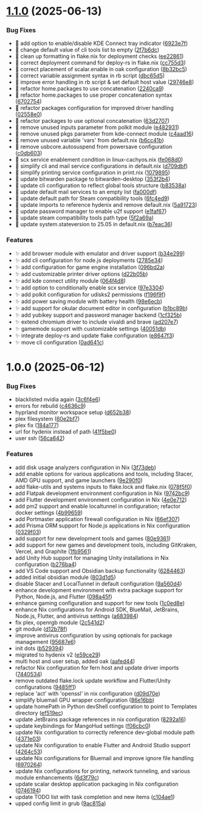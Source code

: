 # [1.1.0](https://github.com/ClementBobin/flakeHypr/compare/v1.0.0...v1.1.0) (2025-06-13)


### Bug Fixes

* :bug: add option to enable/disable KDE Connect tray indicator ([6923e7f](https://github.com/ClementBobin/flakeHypr/commit/6923e7f25b139e992f8089e96b1c8746f3d75a89))
* :bug: change default value of cli tools list to empty ([2f7b6dc](https://github.com/ClementBobin/flakeHypr/commit/2f7b6dc5a0f805a3fbb0020b0b62178dec310fe8))
* :bug: clean up formatting in flake.nix for deployment checks ([ee22861](https://github.com/ClementBobin/flakeHypr/commit/ee22861fad4548472564e08f57da187f0940df77))
* :bug: correct deployment command for deploy-rs in flake.nix ([cc755d3](https://github.com/ClementBobin/flakeHypr/commit/cc755d3e3941f98ae6a376a712c00140aa46808d))
* :bug: correct placement of scalar.enable in oak configuration ([8b32bc5](https://github.com/ClementBobin/flakeHypr/commit/8b32bc5aea300e31fd1a0e360d35eaa7ac5089de))
* :bug: correct variable assignment syntax in rb script ([dbc65d5](https://github.com/ClementBobin/flakeHypr/commit/dbc65d5e0b940fa4b994933f8874fe6936a0475e))
* :bug: improve error handling in rb script & set default host value ([29746e8](https://github.com/ClementBobin/flakeHypr/commit/29746e8e893485a9c4e9062beb3b7d4e421943fa))
* :bug: refactor home.packages to use concatenation ([2240ca9](https://github.com/ClementBobin/flakeHypr/commit/2240ca9d1e754e8dbeee40edde74bd5f7123897a))
* :bug: refactor home.packages to use proper concatenation syntax ([6702754](https://github.com/ClementBobin/flakeHypr/commit/6702754d19fe30e5e4f80cb7ef0db3a66860fab4))
* :bug: refactor packages configuration for improved driver handling ([02558e0](https://github.com/ClementBobin/flakeHypr/commit/02558e069b90256ad0e2fada884b4253c5c0c71f))
* :bug: refactor packages to use optional concatenation ([63d2707](https://github.com/ClementBobin/flakeHypr/commit/63d27079505df6ccade2650241fefee62e02faa0))
* :bug: remove unused inputs parameter from polkit module ([e482931](https://github.com/ClementBobin/flakeHypr/commit/e482931834bb58b9f80579ec52c4f6083bef8a65))
* :bug: remove unused pkgs parameter from kde-connect module ([c4aad16](https://github.com/ClementBobin/flakeHypr/commit/c4aad166bcbc4173e1f55eb96df7dc480340ac16))
* :bug: remove unused variable 'vars' from default.nix ([b6cc41b](https://github.com/ClementBobin/flakeHypr/commit/b6cc41bc68352022dd1f20f488b328677bf78f74))
* :bug: remove usbcore.autosuspend from powersave configuration ([c0db603](https://github.com/ClementBobin/flakeHypr/commit/c0db603e7dda9ab24d378be8f15b3b4f01aab29d))
* :bug: scx service enablement condition in linux-cachyos.nix ([fe068d0](https://github.com/ClementBobin/flakeHypr/commit/fe068d0876b36f71aabcb72f62ceca0505e900d5))
* :bug: simplify cli and mail service configurations in default.nix ([d709dbf](https://github.com/ClementBobin/flakeHypr/commit/d709dbf2b7f5a0d95cffbe7db86011a05ff7de4d))
* :bug: simplify printing service configuration in print.nix ([1079895](https://github.com/ClementBobin/flakeHypr/commit/107989546897ff1e8beae1b022ae48ce288e2674))
* :bug: update bitwarden package to bitwarden-desktop ([353f2b4](https://github.com/ClementBobin/flakeHypr/commit/353f2b4dc77fca74817b3e11957340a3240291a9))
* :bug: update cli configuration to reflect global tools structure ([b83538a](https://github.com/ClementBobin/flakeHypr/commit/b83538a22738fab3ef795513817826bbfafb5b7d))
* :bug: update default mail services to an empty list ([fa000df](https://github.com/ClementBobin/flakeHypr/commit/fa000df5e96441e313eac32f0890af36e82ee449))
* :bug: update default path for Steam compatibility tools ([6fc4ed9](https://github.com/ClementBobin/flakeHypr/commit/6fc4ed9bca6db71a3b4983d417c6c194f269d337))
* :bug: update imports to reference hydenix and remove default.nix ([5a91723](https://github.com/ClementBobin/flakeHypr/commit/5a9172382e8b63449d04bc42ed8645a578e8af7a))
* :bug: update password manager to enable u2f support ([e1faf67](https://github.com/ClementBobin/flakeHypr/commit/e1faf672ab39c1706c0bf5e09a8976af022ebb96))
* :bug: update steam compatibility tools path type ([5f2a69a](https://github.com/ClementBobin/flakeHypr/commit/5f2a69ac6b28d4b3ae041f5bc15d10bf95433f69))
* :bug: update system.stateversion to 25.05 in default.nix ([b7eac36](https://github.com/ClementBobin/flakeHypr/commit/b7eac3691337b2e587cecaab8d9cc16eb4934bfe))


### Features

* :sparkles: add browser module with emulator and driver support ([b34e299](https://github.com/ClementBobin/flakeHypr/commit/b34e2990b1b44f31ced9ab691e0555ebea0461fd))
* :sparkles: add cli configuration for node.js deployments ([2785e34](https://github.com/ClementBobin/flakeHypr/commit/2785e34f37de35e5f40397945ab8cdbc18462699))
* :sparkles: add configuration for game engine installation ([096bd2a](https://github.com/ClementBobin/flakeHypr/commit/096bd2a15ed9e73434b45aab61b4af77fd64e054))
* :sparkles: add customizable printer driver options ([d22b05b](https://github.com/ClementBobin/flakeHypr/commit/d22b05b00f0e1da3038b2cf406339dc7572ad187))
* :sparkles: add kde connect utility module ([064f4d8](https://github.com/ClementBobin/flakeHypr/commit/064f4d8ed41db5660e2a57465add18a8f8570959))
* :sparkles: add option to conditionally enable scx service ([97e3304](https://github.com/ClementBobin/flakeHypr/commit/97e3304e2426d2f526ad9b9fa1956914234613d1))
* :sparkles: add polkit configuration for udisks2 permissions ([f196f9f](https://github.com/ClementBobin/flakeHypr/commit/f196f9f988c366c19a5752cbeb5557ca02d0c444))
* :sparkles: add power saving module with battery health ([98e6ecb](https://github.com/ClementBobin/flakeHypr/commit/98e6ecb63cde44bacb1a779662dfa0bb6e1d429d))
* :sparkles: add support for okular document editor in configuration ([b1bc89b](https://github.com/ClementBobin/flakeHypr/commit/b1bc89b0addde2242c62b9b99661a47495ce61b0))
* :sparkles: add yubikey support and password manager backend ([1cf325b](https://github.com/ClementBobin/flakeHypr/commit/1cf325b02d3c47dd8ca7e385fb01121471ce9760))
* :sparkles: extend chromium driver to include vivaldi and brave ([ad207e7](https://github.com/ClementBobin/flakeHypr/commit/ad207e71e0dd3e8286807d3d7d504309660ce46a))
* :sparkles: gamemode support with customizable settings ([40051db](https://github.com/ClementBobin/flakeHypr/commit/40051dba3ed398164481d22cf6c612e4c6f35b0f))
* :sparkles: integrate deploy-rs and update flake configuration ([e8647f3](https://github.com/ClementBobin/flakeHypr/commit/e8647f39c0356fe39b3628084bd3675de621edc6))
* :sparkles: move cli configuration ([0ad641c](https://github.com/ClementBobin/flakeHypr/commit/0ad641c35ff64cbb9eebe111b03ce7c57599426c))

# 1.0.0 (2025-06-12)


### Bug Fixes

* blacklisted nvidia again ([3c6f4e6](https://github.com/ClementBobin/flakeHypr/commit/3c6f4e6514ea9f8a6dc124beda622fdb98ab7928))
* errors for rebuild ([c4636c9](https://github.com/ClementBobin/flakeHypr/commit/c4636c9387e6b82e72720f6653feaae0db006641))
* hyprland monitor workspace setup ([d652b38](https://github.com/ClementBobin/flakeHypr/commit/d652b38001031b23f515892b244fbe7a30d3d5ec))
* plex filesystem ([60e2bf7](https://github.com/ClementBobin/flakeHypr/commit/60e2bf77be56dc66b92c52757cead6fd24859f6b))
* plex fix ([184a177](https://github.com/ClementBobin/flakeHypr/commit/184a17799c4c6e473131824fc8134044ce92186a))
* url for hydenix instead of path ([41f5be0](https://github.com/ClementBobin/flakeHypr/commit/41f5be058fcfe3f264c0afd2b5dedacfd0f9831e))
* user ssh ([56ca642](https://github.com/ClementBobin/flakeHypr/commit/56ca64284e3e4765cf04cbf1be33cb0eda32cb15))


### Features

* add disk usage analyzers configuration in Nix ([3f73deb](https://github.com/ClementBobin/flakeHypr/commit/3f73deb9c902f3b106dbc34d966544ff4fb5b65e))
* add enable options for various applications and tools, including Stacer, AMD GPU support, and game launchers ([9e290f0](https://github.com/ClementBobin/flakeHypr/commit/9e290f05c3808f5d1d620186369fe4054ca33c43))
* add flake-utils and systems inputs to flake.lock and flake.nix ([078f5f0](https://github.com/ClementBobin/flakeHypr/commit/078f5f04a77b679cd36d7b040c7e5e3e3d510b1d))
* add Flatpak development environment configuration in Nix ([9742bc9](https://github.com/ClementBobin/flakeHypr/commit/9742bc9de6b5d7374128361cf2fbcf1e9e083511))
* add Flutter development environment configuration in Nix ([4e0e712](https://github.com/ClementBobin/flakeHypr/commit/4e0e71203d3392b1b6ac15b2433b8430f46a458c))
* add pm2 support and enable localtunnel in configuration; refactor docker settings ([4b99659](https://github.com/ClementBobin/flakeHypr/commit/4b99659caf2e5e92c1b9a4977b57d5990fb29514))
* add Portmaster application firewall configuration in Nix ([66ef307](https://github.com/ClementBobin/flakeHypr/commit/66ef3074d7e201cee1b5cb63c0164802c951d448))
* add Prisma ORM support for Node.js applications in Nix configuration ([0329f03](https://github.com/ClementBobin/flakeHypr/commit/0329f035804577c635321f066c28da35af08dac4))
* add support for new development tools and games ([80e9361](https://github.com/ClementBobin/flakeHypr/commit/80e9361d2b069682acc482b61465cb6853be8bdb))
* add support for new games and development tools, including GitKraken, Vercel, and Graphite ([1fb9561](https://github.com/ClementBobin/flakeHypr/commit/1fb9561b3131a6f4682a931af9e4c19c7f85e386))
* add Unity Hub support for managing Unity installations in Nix configuration ([b276ba4](https://github.com/ClementBobin/flakeHypr/commit/b276ba483d19d7decbfcf61e43e35d05217fb2e5))
* add VS Code support and Obsidian backup functionality ([6284463](https://github.com/ClementBobin/flakeHypr/commit/628446362083ab173fa178a2c30080d57ba26cb5))
* added initial obsidian module ([803d1d5](https://github.com/ClementBobin/flakeHypr/commit/803d1d5aca50b58800974d03616b39061890db09))
* disable Stacer and LocalTunnel in default configuration ([9a560d4](https://github.com/ClementBobin/flakeHypr/commit/9a560d4fbb9dd10418c3a48a79c95e371d507679))
* enhance development environment with extra package support for Python, Node.js, and Flutter ([098a45f](https://github.com/ClementBobin/flakeHypr/commit/098a45f8ab3264ad4fac663d61ced50c822d0d89))
* enhance gaming configuration and support for new tools ([1c0ed8e](https://github.com/ClementBobin/flakeHypr/commit/1c0ed8eae16ec751d47d5d5882bc51b59d6bd226))
* enhance Nix configurations for Android SDK, BlueMail, JetBrains, Node.js, Flutter, and antivirus settings ([a683984](https://github.com/ClementBobin/flakeHypr/commit/a6839842747be5abddd772f728b7461beccf2028))
* fix plex, openrgb module ([2c541d2](https://github.com/ClementBobin/flakeHypr/commit/2c541d2869c4e078f736ca22f0f940cb45417e7b))
* git module ([d12b78f](https://github.com/ClementBobin/flakeHypr/commit/d12b78fdcffd6a0afb98b2806e027f7d55382e47))
* improve antivirus configuration by using optionals for package management ([95687e6](https://github.com/ClementBobin/flakeHypr/commit/95687e69b071a7e336865e6b75530f55ac42c154))
* init dots ([b529394](https://github.com/ClementBobin/flakeHypr/commit/b52939425016c5b5468e58aefa30e722c56fbaed))
* migrated to hydenix v2 ([e59ce29](https://github.com/ClementBobin/flakeHypr/commit/e59ce2989c387abf126899f64faa244bbfbbffa8))
* multi host and user setup, added oak ([aafed44](https://github.com/ClementBobin/flakeHypr/commit/aafed4455c085b42f2c95541863a6b609c167037))
* refactor Nix configuration for fern host and update driver imports ([7440534](https://github.com/ClementBobin/flakeHypr/commit/74405347073ada299b8609fb1627a12989beb415))
* remove outdated flake.lock update workflow and Flutter/Unity configurations ([9485ff1](https://github.com/ClementBobin/flakeHypr/commit/9485ff199cad9134d658902a61e1b3bdebce61b4))
* replace 'act' with 'openssl' in nix configuration ([d09d70e](https://github.com/ClementBobin/flakeHypr/commit/d09d70e215b820ba5130b0f7805a66ca59a0d0a2))
* simplify bluemail GPU wrapper configuration ([86e16bb](https://github.com/ClementBobin/flakeHypr/commit/86e16bbd60408aeef7281c1a1d10756679730782))
* update homePath in Python devShell configuration to point to Templates directory ([ef519ec](https://github.com/ClementBobin/flakeHypr/commit/ef519ec39115a38a957999b4d0734ccb6a4fe647))
* update JetBrains package references in nix configuration ([8292a16](https://github.com/ClementBobin/flakeHypr/commit/8292a1607a8bdd4a83b791b31231bd3ce8acc28f))
* update keybindings for MangoHud settings ([f06cbc0](https://github.com/ClementBobin/flakeHypr/commit/f06cbc00eb22af59fa578ae966375b11c3e73ebe))
* update Nix configuration to correctly reference dev-global module path ([4371e03](https://github.com/ClementBobin/flakeHypr/commit/4371e038b976911778e4f20a27bcf66812ec244c))
* update Nix configuration to enable Flutter and Android Studio support ([4264c53](https://github.com/ClementBobin/flakeHypr/commit/4264c530fcb1a2637b8c518430506485fca80a89))
* update Nix configurations for Bluemail and improve ignore file handling ([6970264](https://github.com/ClementBobin/flakeHypr/commit/69702640fc902f159bb9385bd8514d3006f325ef))
* update Nix configurations for printing, network tunneling, and various module enhancements ([6d3f79c](https://github.com/ClementBobin/flakeHypr/commit/6d3f79c517bb81d291205286ca14d50161acd6ee))
* update scalar desktop application packaging in Nix configuration ([0746194](https://github.com/ClementBobin/flakeHypr/commit/0746194a0b5151c2b0f76e4c84af2e741084304d))
* update TODO list with task completion and new items ([c104ae1](https://github.com/ClementBobin/flakeHypr/commit/c104ae18479f7727165f044d7fab67344d8d35e3))
* upped config limit in grub ([9ac815a](https://github.com/ClementBobin/flakeHypr/commit/9ac815a08913fd0b0743f5d07a5ae01770279df9))
